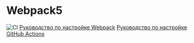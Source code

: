 # Webpack5
![CI](https://github.com/TanyaSerkova/ajs-code/actions/workflows/web.yml/badge.svg)
[Руководство по настройке Webpack](https://webpack.js.org/guides/)
[Руководство по настройке GitHub Actions](https://docs.github.com/en/actions/quickstart)
